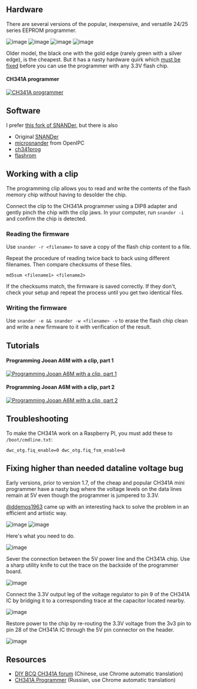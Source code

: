 Hardware
--------

There are several versions of the popular, inexpensive, and versatile 24/25 series EEPROM programmer.

![image](https://github.com/user-attachments/assets/ab1b6cb5-cccd-44a4-b933-a4b457d69084)
![image](https://github.com/user-attachments/assets/e2baee8d-3608-408d-b7a2-e13c5eef96c3)
![image](https://github.com/user-attachments/assets/a3c8fb22-236b-4282-9b92-2dad08301850)
![image](https://github.com/user-attachments/assets/9282a191-ab3b-4426-a9d5-a32a7c8d57dd)

Older model, the black one with the gold edge (rarely green with a silver edge), is the cheapest. But it has a nasty hardware quirk which [must be fixed](#fixing-higher-than-needed-dataline-voltage-bug) before you can use the programmer with any 3.3V flash chip.

#### CH341A programmer

[![CH341A programmer](https://img.youtube.com/vi/qXLmrmb0BJc/0.jpg)](https://youtu.be/qXLmrmb0BJc)


Software
--------

I prefer [this fork of SNANDer](https://github.com/Droid-MAX/SNANDer), but there is also

- Original [SNANDer](https://github.com/McMCCRU/SNANDer)
- [microsnander](https://github.com/OpenIPC/microsnander) from OpenIPC
- [ch341prog](https://github.com/setarcos/ch341prog/)
- [flashrom](https://www.flashrom.org/Flashrom)


Working with a clip
-------------------

The programming clip allows you to read and write the contents of the flash memory chip without having to desolder the chip.

Connect the clip to the CH341A programmer using a DIP8 adapter and gently pinch the chip with the clip jaws. In your computer, run `snander -i` and confirm the chip is detected.

### Reading the firmware

Use `snander -r <filename>` to save a copy of the flash chip content to a file.

Repeat the procedure of reading twice back to back using different filenames. Then compare checksums of these files.

```
md5sum <filename1> <filename2>
```

If the checksums match, the firmware is saved correctly. If they don't, check your setup and repeat the process  until you get two identical files.

### Writing the firmware

Use `snander -e && snander -w <filename> -v` to erase the flash chip clean and write a new firmware to it with verification of the result.

Tutorials
---------

#### Programming Jooan A6M with a clip, part 1

[![Programming Jooan A6M with a clip, part 1](https://img.youtube.com/vi/lDzk7r3xyGE/0.jpg)](https://youtu.be/lDzk7r3xyGE)


#### Programming Jooan A6M with a clip, part 2

[![Programming Jooan A6M with a clip, part 2](https://img.youtube.com/vi/zWBrI0DF35U/0.jpg)](https://youtu.be/zWBrI0DF35U)



Troubleshooting
---------------

To make the CH341A work on a Raspberry PI, you must add these to `/boot/cmdline.txt`:

```
dwc_otg.fiq_enable=0 dwc_otg.fiq_fsm_enable=0
```

Fixing higher than needed dataline voltage bug
----------------------------------------------

Early versions, prior to version 1.7, of the cheap and popular CH341A mini programmer have a nasty bug where the voltage levels on the data lines remain at 5V even though the programmer is jumpered to 3.3V.

[@ddemos1963](https://github.com/ddemos1963) came up with an interesting hack to solve the problem in an efficient and artistic way.

![image](https://github.com/user-attachments/assets/ddcda912-a332-4c03-b932-3951328ea27e)
![image](https://github.com/user-attachments/assets/d5c94b52-d9e2-4873-aec9-e2032d77902a)

Here's what you need to do.

![image](https://github.com/user-attachments/assets/ccdbd6a6-42df-490f-ade3-c4fd74a6b882)

Sever the connection between the 5V power line and the CH341A chip. Use a sharp utility knife to cut the trace on the backside of the programmer board.

![image](https://github.com/user-attachments/assets/c370fa1e-b698-44af-a4cc-cd05857f0fbb)

Connect the 3.3V output leg of the voltage regulator to pin 9 of the CH341A IC by bridging it to a corresponding trace at the capacitor located nearby.

![image](https://github.com/user-attachments/assets/a506573c-94ff-4150-b559-2728877d3ba0)

Restore power to the chip by re-routing the 3.3V voltage from the 3v3 pin to pin 28 of the CH341A IC through the 5V pin connector on the header.

![image](https://github.com/user-attachments/assets/310e4b82-d7ac-4e03-a6fc-9222b21d6108)


Resources
---------

- [DIY BCQ CH341A forum](http://www.diybcq.com/thread-144131-1-1.html) (Chinese, use Chrome automatic translation)
- [CH341A Programmer](https://4pda.to/forum/index.php?showtopic=884713) (Russian, use Chrome automatic translation)
